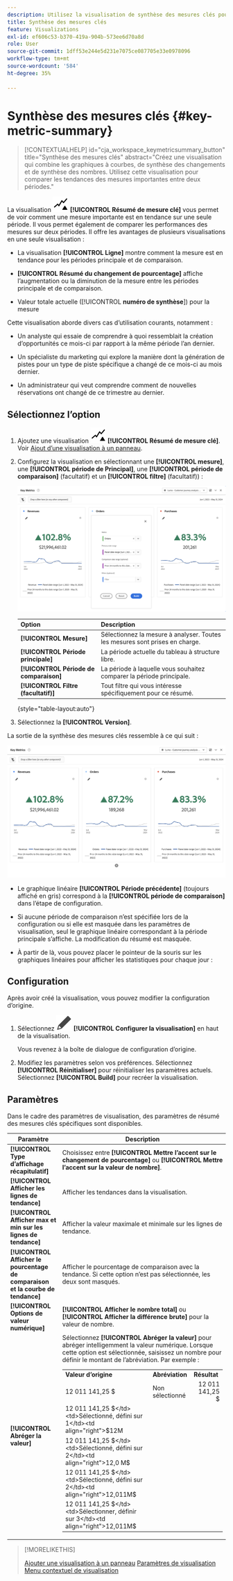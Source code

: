 ```yaml
---
description: Utilisez la visualisation de synthèse des mesures clés pour comparer les performances des mesures sur deux chronologies.
title: Synthèse des mesures clés
feature: Visualizations
exl-id: ef606c53-b370-419a-904b-573ee6d70a8d
role: User
source-git-commit: 1dff53e244e5d231e7075ce087705e33e0978096
workflow-type: tm+mt
source-wordcount: '584'
ht-degree: 35%

---
```


# Synthèse des mesures clés {#key-metric-summary}

<!-- markdownlint-disable MD034 -->

>[!CONTEXTUALHELP]
>id="cja_workspace_keymetricsummary_button"
>title="Synthèse des mesures clés"
>abstract="Créez une visualisation qui combine les graphiques à courbes, de synthèse des changements et de synthèse des nombres. Utilisez cette visualisation pour comparer les tendances des mesures importantes entre deux périodes."

<!-- markdownlint-enable MD034 -->


La visualisation ![KeyMetrics](/help/assets/icons/KeyMetrics.svg) **[!UICONTROL Résumé de mesure clé]** vous permet de voir comment une mesure importante est en tendance sur une seule période. Il vous permet également de comparer les performances des mesures sur deux périodes. Il offre les avantages de plusieurs visualisations en une seule visualisation :

* La visualisation **[!UICONTROL Ligne]** montre comment la mesure est en tendance pour les périodes principale et de comparaison.

* **[!UICONTROL Résumé du changement de pourcentage]** affiche l’augmentation ou la diminution de la mesure entre les périodes principale et de comparaison.

* Valeur totale actuelle ([!UICONTROL **numéro de synthèse**]) pour la mesure

Cette visualisation aborde divers cas d’utilisation courants, notamment :

* Un analyste qui essaie de comprendre à quoi ressemblait la création d’opportunités ce mois-ci par rapport à la même période l’an dernier.

* Un spécialiste du marketing qui explore la manière dont la génération de pistes pour un type de piste spécifique a changé de ce mois-ci au mois dernier.

* Un administrateur qui veut comprendre comment de nouvelles réservations ont changé de ce trimestre au dernier.

## Sélectionnez l’option  

1. Ajoutez une visualisation ![KeyMetrics](/help/assets/icons/KeyMetrics.svg) **[!UICONTROL Résumé de mesure clé]**. Voir [Ajout d’une visualisation à un panneau](freeform-analysis-visualizations.md#add-visualizations-to-a-panel).

1. Configurez la visualisation en sélectionnant une **[!UICONTROL mesure]**, une **[!UICONTROL période de Principal]**, une **[!UICONTROL période de comparaison]** (facultatif) et un **[!UICONTROL filtre]** (facultatif)) :

   ![Configuration de mesure clé montrant les options pour la mesure, la période principale, la période de comparaison et le segment.](assets/key-metrics-config.png)

   | Option | Description |
   | --- | --- |
   | **[!UICONTROL Mesure]** | Sélectionnez la mesure à analyser. Toutes les mesures sont prises en charge. |
   | **[!UICONTROL Période principale]** | La période actuelle du tableau à structure libre. |
   | **[!UICONTROL Période de comparaison]** | La période à laquelle vous souhaitez comparer la période principale. |
   | **[!UICONTROL Filtre (facultatif)]** | Tout filtre qui vous intéresse spécifiquement pour ce résumé. |

   {style="table-layout:auto"}

1. Sélectionnez la **[!UICONTROL Version]**.

<!--## How the Key Metric Summary visualization handles the comparison date range

(This will probably release in January. Per Jaden Howell)

* If the primary date range is set to the panel date range, there are 2-6 options that are considered 'relative' to the primary date range. These usually include the previous period (same amount of time immediately proceeding the primary date range), and 52 weeks prior to that date range.

* If the comparison date range is set to one of the 'relative' options, upon updating the primary date range, the comparison date range updates to the period immediate preceding the panel date range.

* If your comparison date range is *not* set to a 'relative' option, then updating the panel date range changes your primary date range, but has no effect on the comparison date range.

**Example 1**

Primary date range is set to the panel's date range: 'Yesterday'
Comparison date range is set to a relative date range, one of: 'Previous day', 'Same day last week', 'Same day 4 weeks prior', 'Same day last month', 'Same day last year', or 'Same day 52 weeks prior'.
When I change the panel's date range to 'This month', the comparison date range will update to 'Previous month'.

**Example 2**
 
Primary date range is set to the panel's date range: 'Yesterday'
Comparison date range is set to a non-relative date range, such as 'Feb 2nd, 2022', 'Highest sales day', 'Last week', etc. 

>[!NOTE]
>
>Last week is relative to the day the project is opened on, but it is not based on the panel's date range of 'Yesterday'. In other cases, such as if the panel's date range was 'This week', it may be relative.

When you change the panel's date range to '4 days ago', the comparison date range remains at the previous selection. -->

La sortie de la synthèse des mesures clés ressemble à ce qui suit :

![Sortie de mesure clé montrant la mesure, le changement de résumé, le nombre de résumés et les graphiques linéaires.](assets/key-metrics.png)

* Le graphique linéaire **[!UICONTROL Période précédente]** (toujours affiché en gris) correspond à la **[!UICONTROL période de comparaison]** dans l’étape de configuration.

* Si aucune période de comparaison n’est spécifiée lors de la configuration ou si elle est masquée dans les paramètres de visualisation, seul le graphique linéaire correspondant à la période principale s’affiche. La modification du résumé est masquée.

* À partir de là, vous pouvez placer le pointeur de la souris sur les graphiques linéaires pour afficher les statistiques pour chaque jour :


## Configuration

Après avoir créé la visualisation, vous pouvez modifier la configuration d’origine.

1. Sélectionnez ![Modifier](/help/assets/icons/Edit.svg) **[!UICONTROL Configurer la visualisation]** en haut de la visualisation.

   Vous revenez à la boîte de dialogue de configuration d’origine.

1. Modifiez les paramètres selon vos préférences. Sélectionnez **[!UICONTROL Réinitialiser]** pour réinitialiser les paramètres actuels. Sélectionnez **[!UICONTROL Build]** pour recréer la visualisation.

## Paramètres

Dans le cadre des paramètres de visualisation, des paramètres de résumé des mesures clés spécifiques sont disponibles.

| Paramètre | Description |
|---|---|
| **[!UICONTROL Type d’affichage récapitulatif]** | Choisissez entre **[!UICONTROL Mettre l’accent sur le changement de pourcentage]** ou **[!UICONTROL Mettre l’accent sur la valeur de nombre]**. |
| **[!UICONTROL Afficher les lignes de tendance]** | Afficher les tendances dans la visualisation. |
| **[!UICONTROL Afficher max et min sur les lignes de tendance]** | Afficher la valeur maximale et minimale sur les lignes de tendance. |
| **[!UICONTROL Afficher le pourcentage de comparaison et la courbe de tendance]** | Afficher le pourcentage de comparaison avec la tendance. Si cette option n’est pas sélectionnée, les deux sont masqués. |
| **[!UICONTROL Options de valeur numérique]** | **[!UICONTROL Afficher le nombre total]** ou **[!UICONTROL Afficher la différence brute]** pour la valeur de nombre. |
| **[!UICONTROL Abréger la valeur]** | Sélectionnez **[!UICONTROL Abréger la valeur]** pour abréger intelligemment la valeur numérique. Lorsque cette option est sélectionnée, saisissez un nombre pour définir le montant de l’abréviation. Par exemple :<br/><table><tr><td>**Valeur d’origine**</td><td>**Abréviation**</td><td>**Résultat**</td></tr><tr><td>12 011 141,25 $</td><td>Non sélectionné</td><td  align="right">12 011 141,25 $</td></tr><tr><td>12 011 141,25 $</td><td>Sélectionné, défini sur 1</td><td align="right">$12M</td></tr><tr><td>12 011 141,25 $</td><td>Sélectionné, défini sur 2</td><td  align="right">12,0 M$</td></tr><tr><td>12 011 141,25 $</td><td>Sélectionné, défini sur 2</td><td align="right">12,011M$</td></tr><tr><td>12 011 141,25 $</td><td>Sélectionner, définir sur 3</td><td align="right">12,011M$</td></tr></table> |

>[!MORELIKETHIS]
>
>[Ajouter une visualisation à un panneau](/help/analysis-workspace/visualizations/freeform-analysis-visualizations.md#add-visualizations-to-a-panel)
>[Paramètres de visualisation](/help/analysis-workspace/visualizations/freeform-analysis-visualizations.md#settings)
>[Menu contextuel de visualisation](/help/analysis-workspace/visualizations/freeform-analysis-visualizations.md#context-menu)
>
